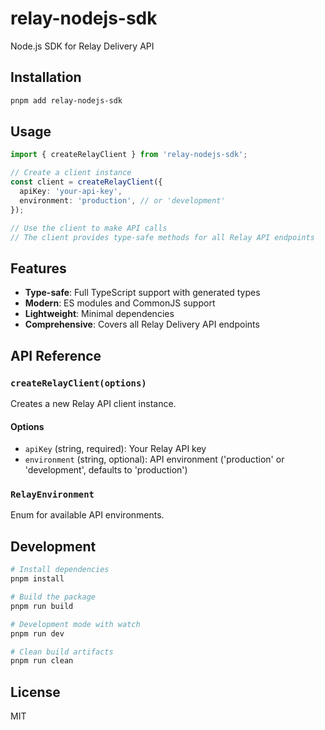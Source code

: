 # relay-nodejs-sdk

Node.js SDK for Relay Delivery API

## Installation

```bash
pnpm add relay-nodejs-sdk
```

## Usage

```typescript
import { createRelayClient } from 'relay-nodejs-sdk';

// Create a client instance
const client = createRelayClient({
  apiKey: 'your-api-key',
  environment: 'production', // or 'development'
});

// Use the client to make API calls
// The client provides type-safe methods for all Relay API endpoints
```

## Features

- **Type-safe**: Full TypeScript support with generated types
- **Modern**: ES modules and CommonJS support
- **Lightweight**: Minimal dependencies
- **Comprehensive**: Covers all Relay Delivery API endpoints

## API Reference

### `createRelayClient(options)`

Creates a new Relay API client instance.

#### Options

- `apiKey` (string, required): Your Relay API key
- `environment` (string, optional): API environment ('production' or 'development', defaults to 'production')

### `RelayEnvironment`

Enum for available API environments.

## Development

```bash
# Install dependencies
pnpm install

# Build the package
pnpm run build

# Development mode with watch
pnpm run dev

# Clean build artifacts
pnpm run clean
```

## License

MIT
